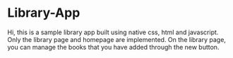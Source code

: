 # Library-App

Hi, this is a sample library app built using native css, html and javascript. Only the library page and homepage are implemented. On the library page, you can manage the books that you have added through the new button.
